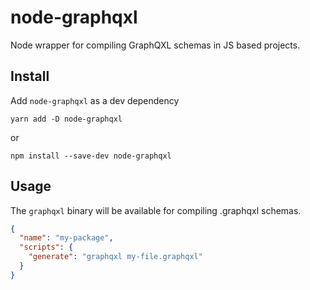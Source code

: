 # node-graphqxl

Node wrapper for compiling GraphQXL schemas in JS based projects.

## Install

Add `node-graphqxl` as a dev dependency

```shell
yarn add -D node-graphqxl
```
or
```shell
npm install --save-dev node-graphqxl
```

## Usage

The `graphqxl` binary will be available for compiling .graphqxl schemas.

```json
{
  "name": "my-package",
  "scripts": {
    "generate": "graphqxl my-file.graphqxl"
  }
}
```

